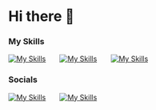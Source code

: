 # Hi there 👋

### My Skills

[![My Skills](https://skillicons.dev/icons?i=html,css,tailwind)](https://skillicons.dev) &nbsp;&nbsp;&nbsp;&nbsp;&nbsp; [![My Skills](https://skillicons.dev/icons?i=js,ts,react,next)](https://skillicons.dev) &nbsp;&nbsp;&nbsp;&nbsp;&nbsp; [![My Skills](https://skillicons.dev/icons?i=nestjs,supabase,solidity)](https://skillicons.dev) &nbsp;&nbsp;&nbsp;&nbsp;&nbsp;
<br/>

### Socials

[![My Skills](https://skillicons.dev/icons?i=linkedin)](https://linkedin.com/in/marioyoussef936) &nbsp;&nbsp;&nbsp;&nbsp;&nbsp; [![My Skills](https://skillicons.dev/icons?i=twitter)](https://twitter.com/MarioY00) &nbsp;&nbsp;&nbsp;&nbsp;&nbsp; 

